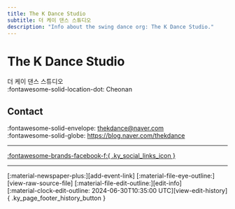 ```yaml
---
title: The K Dance Studio
subtitle: 더 케이 댄스 스튜디오
description: "Info about the swing dance org: The K Dance Studio."
---
```


# The K Dance Studio

더 케이 댄스 스튜디오  
:fontawesome-solid-location-dot: Cheonan  


## Contact

:fontawesome-solid-envelope: <thekdance@naver.com>  
:fontawesome-solid-globe: <https://blog.naver.com/thekdance>  

---

 [:fontawesome-brands-facebook-f:{ .ky_social_links_icon }](https://www.facebook.com/thekdance)

---

<div class="ky_page_footer" markdown>
<div class="ky_page_footer_trailing" markdown="span">
[:material-newspaper-plus:][add-event-link]
[:material-file-eye-outline:][view-raw-source-file]
[:material-file-edit-outline:][edit-info]
</div>
<div class="ky_page_footer_leading" markdown="span">
[:material-clock-edit-outline: 2024-06-30T10:35:00 UTC][view-edit-history]{ .ky_page_footer_history_button }
</div>
</div>

[add-event-link]: https://github.com/swingdance/events/issues/new?assignees=&labels=add+event&projects=&template=02-add_entity.yml&title=%5Bko_KR%5D%20Add%20Event%3A%20%3CName%3E&region=ko_KR&province=Cheonan&city=Cheonan&org_id=the-k-dance-studio "Add Event"
[view-raw-source-file]: https://github.com/swingdance/orgs/blob/main/ko_KR/the-k-dance-studio.json "View Raw Source File"
[edit-info]: https://github.com/swingdance/orgs/issues/new?assignees=&labels=update+org&projects=&template=03-update_entity.yml&title=%5Bko_KR%5D%20Update%20Org%3A%20The%20K%20Dance%20Studio&region=ko_KR&id=the-k-dance-studio&name=The%20K%20Dance%20Studio "Edit Info"

[view-edit-history]: https://github.com/swingdance/orgs/commits/main/ko_KR/the-k-dance-studio.json "View Edit History"
